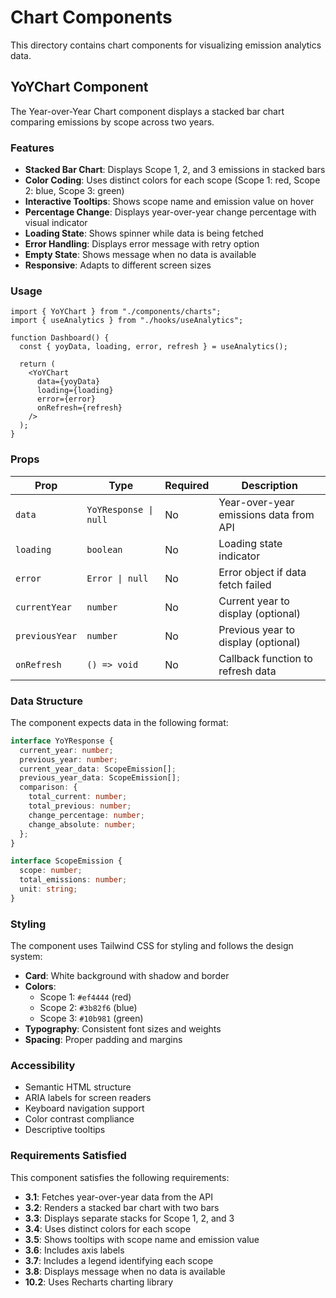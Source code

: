 # Chart Components

This directory contains chart components for visualizing emission analytics data.

## YoYChart Component

The Year-over-Year Chart component displays a stacked bar chart comparing emissions by scope across two years.

### Features

- **Stacked Bar Chart**: Displays Scope 1, 2, and 3 emissions in stacked bars
- **Color Coding**: Uses distinct colors for each scope (Scope 1: red, Scope 2: blue, Scope 3: green)
- **Interactive Tooltips**: Shows scope name and emission value on hover
- **Percentage Change**: Displays year-over-year change percentage with visual indicator
- **Loading State**: Shows spinner while data is being fetched
- **Error Handling**: Displays error message with retry option
- **Empty State**: Shows message when no data is available
- **Responsive**: Adapts to different screen sizes

### Usage

```tsx
import { YoYChart } from "./components/charts";
import { useAnalytics } from "./hooks/useAnalytics";

function Dashboard() {
  const { yoyData, loading, error, refresh } = useAnalytics();

  return (
    <YoYChart
      data={yoyData}
      loading={loading}
      error={error}
      onRefresh={refresh}
    />
  );
}
```

### Props

| Prop           | Type                  | Required | Description                            |
| -------------- | --------------------- | -------- | -------------------------------------- |
| `data`         | `YoYResponse \| null` | No       | Year-over-year emissions data from API |
| `loading`      | `boolean`             | No       | Loading state indicator                |
| `error`        | `Error \| null`       | No       | Error object if data fetch failed      |
| `currentYear`  | `number`              | No       | Current year to display (optional)     |
| `previousYear` | `number`              | No       | Previous year to display (optional)    |
| `onRefresh`    | `() => void`          | No       | Callback function to refresh data      |

### Data Structure

The component expects data in the following format:

```typescript
interface YoYResponse {
  current_year: number;
  previous_year: number;
  current_year_data: ScopeEmission[];
  previous_year_data: ScopeEmission[];
  comparison: {
    total_current: number;
    total_previous: number;
    change_percentage: number;
    change_absolute: number;
  };
}

interface ScopeEmission {
  scope: number;
  total_emissions: number;
  unit: string;
}
```

### Styling

The component uses Tailwind CSS for styling and follows the design system:

- **Card**: White background with shadow and border
- **Colors**:
  - Scope 1: `#ef4444` (red)
  - Scope 2: `#3b82f6` (blue)
  - Scope 3: `#10b981` (green)
- **Typography**: Consistent font sizes and weights
- **Spacing**: Proper padding and margins

### Accessibility

- Semantic HTML structure
- ARIA labels for screen readers
- Keyboard navigation support
- Color contrast compliance
- Descriptive tooltips

### Requirements Satisfied

This component satisfies the following requirements:

- **3.1**: Fetches year-over-year data from the API
- **3.2**: Renders a stacked bar chart with two bars
- **3.3**: Displays separate stacks for Scope 1, 2, and 3
- **3.4**: Uses distinct colors for each scope
- **3.5**: Shows tooltips with scope name and emission value
- **3.6**: Includes axis labels
- **3.7**: Includes a legend identifying each scope
- **3.8**: Displays message when no data is available
- **10.2**: Uses Recharts charting library
